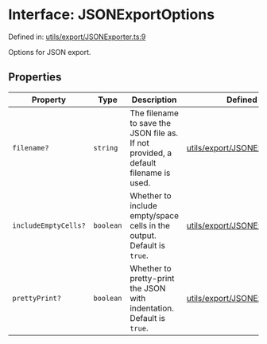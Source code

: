 # Interface: JSONExportOptions

Defined in: [utils/export/JSONExporter.ts:9](https://github.com/humanbydefinition/p5.asciify/blob/1b5a6cba0c455984ce43c63ef29d11c26fd6ec65/src/lib/utils/export/JSONExporter.ts#L9)

Options for JSON export.

## Properties

| Property                                            | Type      | Description                                                                         | Defined in                                                                                                                                                                |
| --------------------------------------------------- | --------- | ----------------------------------------------------------------------------------- | ------------------------------------------------------------------------------------------------------------------------------------------------------------------------- |
| <a id="filename"></a> `filename?`                   | `string`  | The filename to save the JSON file as. If not provided, a default filename is used. | [utils/export/JSONExporter.ts:13](https://github.com/humanbydefinition/p5.asciify/blob/1b5a6cba0c455984ce43c63ef29d11c26fd6ec65/src/lib/utils/export/JSONExporter.ts#L13) |
| <a id="includeemptycells"></a> `includeEmptyCells?` | `boolean` | Whether to include empty/space cells in the output. Default is `true`.              | [utils/export/JSONExporter.ts:19](https://github.com/humanbydefinition/p5.asciify/blob/1b5a6cba0c455984ce43c63ef29d11c26fd6ec65/src/lib/utils/export/JSONExporter.ts#L19) |
| <a id="prettyprint"></a> `prettyPrint?`             | `boolean` | Whether to pretty-print the JSON with indentation. Default is `true`.               | [utils/export/JSONExporter.ts:25](https://github.com/humanbydefinition/p5.asciify/blob/1b5a6cba0c455984ce43c63ef29d11c26fd6ec65/src/lib/utils/export/JSONExporter.ts#L25) |
